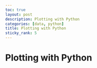 ```yaml
---
toc: true
layout: post
description: Plotting with Python
categories: [data, python]
title: Plotting with Python
sticky_rank: 5
---
```


# Plotting with Python
